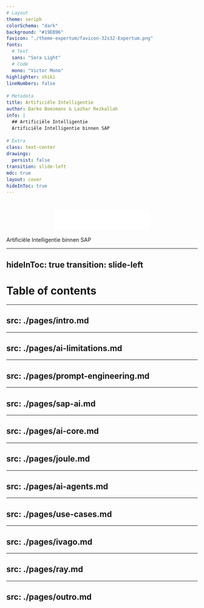 ```yaml
---
# Layout
theme: seriph
colorSchema: "dark"
background: "#19EB96"
favicon: "./theme-expertum/favicon-32x32-Expertum.png"
fonts:
  # Text
  sans: "Sora Light"
  # Code
  mono: "Victor Mono"
highlighter: shiki
lineNumbers: false

# Metadata
title: Artificiële Intelligentie
author: Darko Boesmans & Lazhar Rezkallah
info: |
  ## Artificiële Intelligentie
  Artificiële Intelligentie binnen SAP

# Extra
class: text-center
drawings:
  persist: false
transition: slide-left
mdc: true
layout: cover
hideInToc: true
---
```


<style>
img {
  display: block;
  width: 50%;
  margin-left: auto;
  margin-right: auto;
}

.presentation-title {
  color: #ffffff;
  font-weight: bold;
}
</style>

# <CENTER>![Expertum Logo](/theme-expertum/Expertum_Logo_white_rgb.png)</CENTER>

<div class="mt-5">
  Artificiële Intelligentie binnen SAP
</div>

---
hideInToc: true
transition: slide-left
---

<!-- TODO: Titels nakijken zodat de toc niet overvol staat -->

# Table of contents

<Toc maxDepth="1"></Toc>

---
src: ./pages/intro.md
---

---
src: ./pages/ai-limitations.md
---

---
src: ./pages/prompt-engineering.md
---

---
src: ./pages/sap-ai.md
---

---
src: ./pages/ai-core.md
---

---
src: ./pages/joule.md
---

---
src: ./pages/ai-agents.md
---

---
src: ./pages/use-cases.md
---

---
src: ./pages/ivago.md
---

---
src: ./pages/ray.md
---

---
src: ./pages/outro.md
---